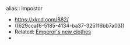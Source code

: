 alias:: impostor

- https://xkcd.com/882/
- ((629ccaf6-5185-4134-ba37-3251f6bb7a03))
- Related: [Emperor's new clothes](https://en.wikipedia.org/wiki/The_Emperor%27s_New_Clothes)
-